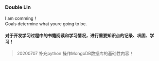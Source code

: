 ### Double Lin  

I am comming！  
Goals determine what youre going to be.  

#### 对于开发学习过程中的书籍阅读和学习情况，进行重要知识点的记录、巩固、学习！
> 20200707 补充python 操作MongoDB数据库的基础性内容！
